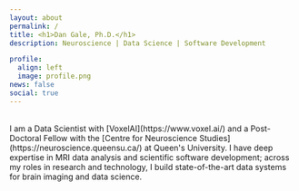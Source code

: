 ```yaml
---
layout: about
permalink: /
title: <h1>Dan Gale, Ph.D.</h1>
description: Neuroscience | Data Science | Software Development

profile:
  align: left
  image: profile.png
news: false
social: true
---
```

<br>
I am a Data Scientist with [VoxelAI](https://www.voxel.ai/) and a Post-Doctoral Fellow with the [Centre for Neuroscience Studies](https://neuroscience.queensu.ca/) at Queen's University. I have deep expertise in MRI data analysis and scientific software development; across my roles in research and technology, I build state-of-the-art data systems for brain imaging and data science.
